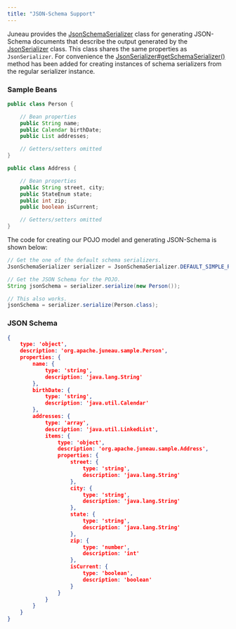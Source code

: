 ```yaml
---
title: "JSON-Schema Support"
---
```


Juneau provides the [JsonSchemaSerializer](../apidocs/org/apache/juneau/json/JsonSchemaSerializer.html) class for generating JSON-Schema documents that describe the output generated by the [JsonSerializer](../apidocs/org/apache/juneau/json/JsonSerializer.html) class.
This class shares the same properties as `JsonSerializer`.
For convenience the [JsonSerializer#getSchemaSerializer()](../apidocs/org/apache/juneau/json/JsonSerializer.html#getSchemaSerializer()) method has been added for creating instances of schema serializers from the regular serializer instance.
### Sample Beans


```java
public class Person {

    // Bean properties
    public String name;
    public Calendar birthDate;
    public List addresses;

    // Getters/setters omitted
}

public class Address {

    // Bean properties
    public String street, city;
    public StateEnum state;
    public int zip;
    public boolean isCurrent;

    // Getters/setters omitted
}
```


The code for creating our POJO model and generating JSON-Schema is shown below:

```java
// Get the one of the default schema serializers.
JsonSchemaSerializer serializer = JsonSchemaSerializer.DEFAULT_SIMPLE_READABLE;

// Get the JSON Schema for the POJO.
String jsonSchema = serializer.serialize(new Person());

// This also works.
jsonSchema = serializer.serialize(Person.class);
```


### JSON Schema


```json
{
    type: 'object',
    description: 'org.apache.juneau.sample.Person',
    properties: {
        name: {
            type: 'string',
            description: 'java.lang.String'
        },
        birthDate: {
            type: 'string',
            description: 'java.util.Calendar'
        },
        addresses: {
            type: 'array',
            description: 'java.util.LinkedList',
            items: {
                type: 'object',
                description: 'org.apache.juneau.sample.Address',
                properties: {
                    street: {
                        type: 'string',
                        description: 'java.lang.String'
                    },
                    city: {
                        type: 'string',
                        description: 'java.lang.String'
                    },
                    state: {
                        type: 'string',
                        description: 'java.lang.String'
                    },
                    zip: {
                        type: 'number',
                        description: 'int'
                    },
                    isCurrent: {
                        type: 'boolean',
                        description: 'boolean'
                    }
                }
            }
        }
    }
}

```
